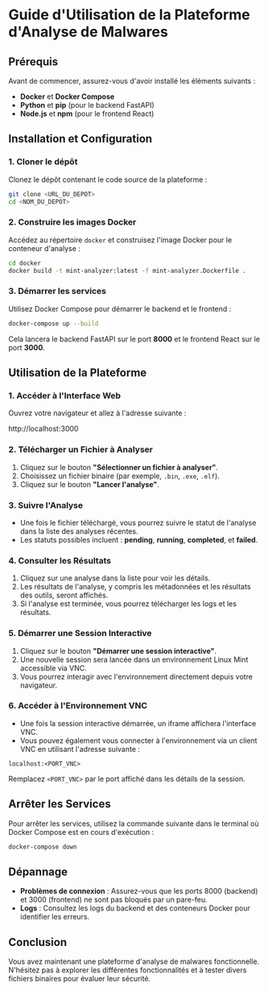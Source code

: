 # Guide d'Utilisation de la Plateforme d'Analyse de Malwares

## Prérequis

Avant de commencer, assurez-vous d'avoir installé les éléments suivants :

- **Docker** et **Docker Compose**
- **Python** et **pip** (pour le backend FastAPI)
- **Node.js** et **npm** (pour le frontend React)

## Installation et Configuration

### 1. Cloner le dépôt

Clonez le dépôt contenant le code source de la plateforme :

```bash
git clone <URL_DU_DEPOT>
cd <NOM_DU_DEPOT>
```

### 2. Construire les images Docker

Accédez au répertoire `docker` et construisez l'image Docker pour le conteneur d'analyse :

```bash
cd docker
docker build -t mint-analyzer:latest -f mint-analyzer.Dockerfile .
```

### 3. Démarrer les services

Utilisez Docker Compose pour démarrer le backend et le frontend :

```bash
docker-compose up --build
```

Cela lancera le backend FastAPI sur le port **8000** et le frontend React sur le port **3000**.

## Utilisation de la Plateforme

### 1. Accéder à l'Interface Web

Ouvrez votre navigateur et allez à l'adresse suivante :

http://localhost:3000

### 2. Télécharger un Fichier à Analyser

1. Cliquez sur le bouton **"Sélectionner un fichier à analyser"**.
2. Choisissez un fichier binaire (par exemple, `.bin`, `.exe`, `.elf`).
3. Cliquez sur le bouton **"Lancer l'analyse"**.

### 3. Suivre l'Analyse

- Une fois le fichier téléchargé, vous pourrez suivre le statut de l'analyse dans la liste des analyses récentes.
- Les statuts possibles incluent : **pending**, **running**, **completed**, et **failed**.

### 4. Consulter les Résultats

1. Cliquez sur une analyse dans la liste pour voir les détails.
2. Les résultats de l'analyse, y compris les métadonnées et les résultats des outils, seront affichés.
3. Si l'analyse est terminée, vous pourrez télécharger les logs et les résultats.

### 5. Démarrer une Session Interactive

1. Cliquez sur le bouton **"Démarrer une session interactive"**.
2. Une nouvelle session sera lancée dans un environnement Linux Mint accessible via VNC.
3. Vous pourrez interagir avec l'environnement directement depuis votre navigateur.

### 6. Accéder à l'Environnement VNC

- Une fois la session interactive démarrée, un iframe affichera l'interface VNC.
- Vous pouvez également vous connecter à l'environnement via un client VNC en utilisant l'adresse suivante :

```
localhost:<PORT_VNC>
```

Remplacez `<PORT_VNC>` par le port affiché dans les détails de la session.

## Arrêter les Services

Pour arrêter les services, utilisez la commande suivante dans le terminal où Docker Compose est en cours d'exécution :

```bash
docker-compose down
```

## Dépannage

- **Problèmes de connexion** : Assurez-vous que les ports 8000 (backend) et 3000 (frontend) ne sont pas bloqués par un pare-feu.
- **Logs** : Consultez les logs du backend et des conteneurs Docker pour identifier les erreurs.

## Conclusion

Vous avez maintenant une plateforme d'analyse de malwares fonctionnelle. N'hésitez pas à explorer les différentes fonctionnalités et à tester divers fichiers binaires pour évaluer leur sécurité.
